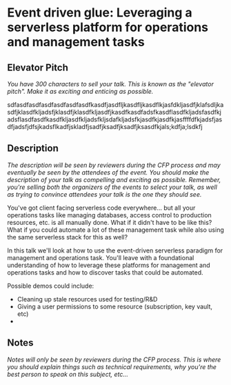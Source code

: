 # Event driven glue: Leveraging a serverless platform for operations and management tasks

## Elevator Pitch

*You have 300 characters to sell your talk. This is known as the "elevator pitch". Make it as exciting and enticing as possible.*

sdfasdfasdfasdfasdfasdfasdfkasdfjasdfljkasdfljkasdflkjasfdkljasdfjklafsdljkasdfjklasdfkljadsfjklasdfjklasdfkljasdfjkasdfkasdfadsfkasdflasdfkljadsfasdfkjadsflasdfasdfkasdfkljasdfkljadsfkljsdafkljadsfkjasdfkjasdfkjasffffdfkjadsfjasdfjadsfjdfsjkadsflkadfjskladfjsadfjksadfjksadfjksasdfkjals;kdfja;lsdkfj



## Description

*The description will be seen by reviewers during the CFP process and may eventually be seen by the attendees of the event. You should make the description of your talk as compelling and exciting as possible. Remember, you're selling both the organizers of the events to select your talk, as well as trying to convince attendees your talk is the one they should see.*

You've got client facing serverless code everywhere... but all your operations tasks like managing databases, access control to production resources, etc. is all manually done. What if it didn't have to be like this? What if you could automate a lot of these management task while also using the same serverless stack for this as well?

In this talk we'll look at how to use the event-driven serverless paradigm for management and operations task. You'll leave with a foundational understanding of how to leverage these platforms for management and operations tasks and how to discover tasks that could be automated.

Possible demos could include:

* Cleaning up stale resources used for testing/R&D
* Giving a user permissions to some resource (subscription, key vault, etc)
* 

## Notes

*Notes will only be seen by reviewers during the CFP process. This is where you should explain things such as technical requirements, why you're the best person to speak on this subject, etc...*
